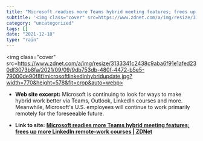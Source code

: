 ```yaml
---
title: "Microsoft readies more Teams hybrid meeting features; frees up more LinkedIn remote-work courses | ZDNet"
subtitle: '<img class="cover" src=https://www.zdnet.com/a/img/resize/3133341c2438c9aba6f91e1afed230df3073b8fa/2...'
category: "uncategorized"
tags: []
date: "2021-12-18"
type: "rain"
---
```

<img class="cover" src=https://www.zdnet.com/a/img/resize/3133341c2438c9aba6f91e1afed230df3073b8fa/2021/09/09/9db753db-480f-4472-b5e5-79000de90f8f/microsoftlinkedinhybridupdate.jpg?width=770&height=578&fit=crop&auto=webp>



* **Web site excerpt:** Microsoft is continuing to look for ways to make hybrid work better via Teams, Outlook, LinkedIn courses and more. Meanwhile, Microsoft's U.S. employees will continue to work primarily remotely for the foreseeable future.

* **Link to site:** **[Microsoft readies more Teams hybrid meeting features; frees up more LinkedIn remote-work courses | ZDNet](https://www.zdnet.com/article/microsoft-readies-more-teams-hybrid-meeting-features-frees-up-more-linkedin-remote-work-courses/)**